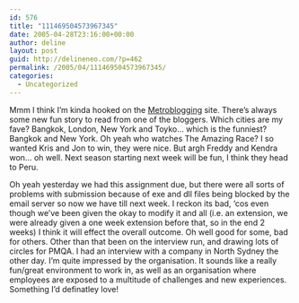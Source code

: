 ```yaml
---
id: 576
title: "111469504573967345"
date: 2005-04-28T23:16:00+00:00
author: deline
layout: post
guid: http://delineneo.com/?p=462
permalink: /2005/04/111469504573967345/
categories:
  - Uncategorized
---
```

Mmm I think I&#8217;m kinda hooked on the [Metroblogging](http://www.metroblogging.com/) site. There&#8217;s always some new fun story to read from one of the bloggers. Which cities are my fave? Bangkok, London, New York and Toyko&#8230; which is the funniest? Bangkok and New York. Oh yeah who watches The Amazing Race? I so wanted Kris and Jon to win, they were nice. But argh Freddy and Kendra won&#8230; oh well. Next season starting next week will be fun, I think they head to Peru.

Oh yeah yesterday we had this assignment due, but there were all sorts of problems with submission because of exe and dll files being blocked by the email server so now we have till next week. I reckon its bad, &#8216;cos even though we&#8217;ve been given the okay to modify it and all (i.e. an extension, we were already given a one week extension before that, so in the end 2 weeks) I think it will effect the overall outcome. Oh well good for some, bad for others. Other than that been on the interview run, and drawing lots of circles for PMQA. I had an interview with a company in North Sydney the other day. I&#8217;m quite impressed by the organisation. It sounds like a really fun/great environment to work in, as well as an organisation where employees are exposed to a multitude of challenges and new experiences. Something I&#8217;d definatley love!
